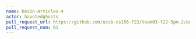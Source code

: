 ```yaml
---
name: Kevin-Articles-4
actor: hauntedghosts
pull_request_url: https://github.com/ucsb-cs156-f22/team03-f22-5pm-2/pull/61
pull_request_num: 61
---
```

